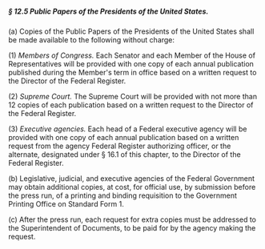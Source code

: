 ##### § 12.5 Public Papers of the Presidents of the United States. #####

(a) Copies of the Public Papers of the Presidents of the United States shall be made available to the following without charge:

(1) *Members of Congress.* Each Senator and each Member of the House of Representatives will be provided with one copy of each annual publication published during the Member's term in office based on a written request to the Director of the Federal Register.

(2) *Supreme Court.* The Supreme Court will be provided with not more than 12 copies of each publication based on a written request to the Director of the Federal Register.

(3) *Executive agencies.* Each head of a Federal executive agency will be provided with one copy of each annual publication based on a written request from the agency Federal Register authorizing officer, or the alternate, designated under § 16.1 of this chapter, to the Director of the Federal Register.

(b) Legislative, judicial, and executive agencies of the Federal Government may obtain additional copies, at cost, for official use, by submission before the press run, of a printing and binding requisition to the Government Printing Office on Standard Form 1.

(c) After the press run, each request for extra copies must be addressed to the Superintendent of Documents, to be paid for by the agency making the request.